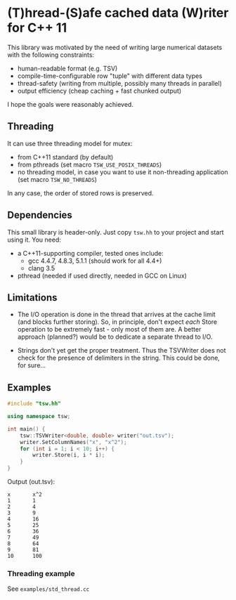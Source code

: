 # (T)hread-(S)afe cached data (W)riter for C++ 11

This library was motivated by the need of writing large numerical datasets 
with the following constraints:

* human-readable format (e.g. TSV)
* compile-time-configurable row "tuple" with different data types
* thread-safety (writing from multiple, possibly many threads in parallel)
* output efficiency (cheap caching + fast chunked output)

I hope the goals were reasonably achieved.

## Threading

It can use three threading model for mutex:

* from C++11 standard (by default)
* from pthreads (set macro `TSW_USE_POSIX_THREADS`)
* no threading model, in case you want to use it non-threading application (set macro `TSW_NO_THREADS`)

In any case, the order of stored rows is preserved.

## Dependencies

This small library is header-only. Just copy `tsw.hh` to your project and start
using it. You need:

* a C++11-supporting compiler, tested ones include:
	* gcc 4.4.7, 4.8.3, 5.1.1 (should work for all 4.4+)
	* clang 3.5
* pthread (needed if used directly, needed in GCC on Linux)

## Limitations

* The I/O operation is done in the thread that arrives at the cache limit (and blocks further
storing). So, in principle, don't expect *each* Store operation to be extremely fast - only most
of them are. A better approach (planned?) would be to dedicate a separate thread to I/O.

* Strings don't yet get the proper treatment. Thus the TSVWriter does not check for
the presence of delimiters in the string. This could be done, for sure...

## Examples

```c++
#include "tsw.hh"

using namespace tsw;

int main() {
    tsw::TSVWriter<double, double> writer("out.tsv");
    writer.SetColumnNames("x", "x^2");
    for (int i = 1; i < 10; i++) {
        writer.Store(i, i * i);
    }
}
```

Output (out.tsv):

```
x       x^2
1       1
2       4
3       9
4       16
5       25
6       36
7       49
8       64
9       81
10      100  
```

### Threading example

See `examples/std_thread.cc`
